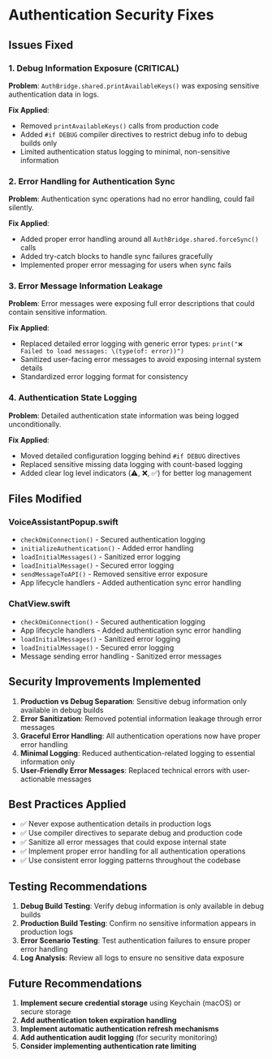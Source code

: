 # Authentication Security Fixes

## Issues Fixed

### 1. **Debug Information Exposure (CRITICAL)**
**Problem**: `AuthBridge.shared.printAvailableKeys()` was exposing sensitive authentication data in logs.

**Fix Applied**:
- Removed `printAvailableKeys()` calls from production code
- Added `#if DEBUG` compiler directives to restrict debug info to debug builds only
- Limited authentication status logging to minimal, non-sensitive information

### 2. **Error Handling for Authentication Sync**
**Problem**: Authentication sync operations had no error handling, could fail silently.

**Fix Applied**:
- Added proper error handling around all `AuthBridge.shared.forceSync()` calls
- Added try-catch blocks to handle sync failures gracefully
- Implemented proper error messaging for users when sync fails

### 3. **Error Message Information Leakage**
**Problem**: Error messages were exposing full error descriptions that could contain sensitive information.

**Fix Applied**:
- Replaced detailed error logging with generic error types: `print("❌ Failed to load messages: \(type(of: error))")`
- Sanitized user-facing error messages to avoid exposing internal system details
- Standardized error logging format for consistency

### 4. **Authentication State Logging**
**Problem**: Detailed authentication state information was being logged unconditionally.

**Fix Applied**:
- Moved detailed configuration logging behind `#if DEBUG` directives
- Replaced sensitive missing data logging with count-based logging
- Added clear log level indicators (⚠️, ❌, ✅) for better log management

## Files Modified

### VoiceAssistantPopup.swift
- `checkOmiConnection()` - Secured authentication logging
- `initializeAuthentication()` - Added error handling
- `loadInitialMessages()` - Sanitized error logging
- `loadInitialMessage()` - Secured error logging
- `sendMessageToAPI()` - Removed sensitive error exposure
- App lifecycle handlers - Added authentication sync error handling

### ChatView.swift
- `checkOmiConnection()` - Secured authentication logging
- App lifecycle handlers - Added authentication sync error handling
- `loadInitialMessages()` - Sanitized error logging
- `loadInitialMessage()` - Secured error logging
- Message sending error handling - Sanitized error messages

## Security Improvements Implemented

1. **Production vs Debug Separation**: Sensitive debug information only available in debug builds
2. **Error Sanitization**: Removed potential information leakage through error messages
3. **Graceful Error Handling**: All authentication operations now have proper error handling
4. **Minimal Logging**: Reduced authentication-related logging to essential information only
5. **User-Friendly Error Messages**: Replaced technical errors with user-actionable messages

## Best Practices Applied

- ✅ Never expose authentication details in production logs
- ✅ Use compiler directives to separate debug and production code
- ✅ Sanitize all error messages that could expose internal state
- ✅ Implement proper error handling for all authentication operations
- ✅ Use consistent error logging patterns throughout the codebase

## Testing Recommendations

1. **Debug Build Testing**: Verify debug information is only available in debug builds
2. **Production Build Testing**: Confirm no sensitive information appears in production logs
3. **Error Scenario Testing**: Test authentication failures to ensure proper error handling
4. **Log Analysis**: Review all logs to ensure no sensitive data exposure

## Future Recommendations

1. **Implement secure credential storage** using Keychain (macOS) or secure storage
2. **Add authentication token expiration handling**
3. **Implement automatic authentication refresh mechanisms**
4. **Add authentication audit logging** (for security monitoring)
5. **Consider implementing authentication rate limiting**
